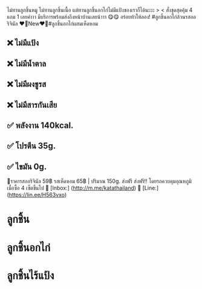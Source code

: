 ไม่ทานลูกชิ้นหมู ไม่ทานลูกชิ้นเนื้อ แต่ทานลูกชิ้นอกไก่ไม่มีแป้งของเราก็ได้นะะะ > <
สั่งชุดสุดคุ้ม 4 แถม 1 เลยค่าาา มีบริการพร้อมส่งถึงหน้าบ้านเลยน้าาา 😋😋
อร่อยท้าให้ลอง! #ลูกชิ้นอกไก่ล้วนรสออริจินัล ❤️‍🔥New❤️‍🔥#ลูกชิ้นอกไก่ผสมเห็ดหอม


## ❌ ไม่มีแป้ง
## ❌ ไม่มีน้ำตาล
## ❌ ไม่มีผงชูรส
## ❌ ไม่มีสารกันเสีย
## ✅ พลังงาน 140kcal.
## ✅ โปรตีน 35g.
## ✅ ไขมัน 0g.


🛒ราคารสออริจินัล 59฿ รสเห็ดหอม 65฿ | ปริมาณ 150g.
ส่งฟรี ส่งฟรี‼️ โดยรถควบคุมอุณหภูมิ เมื่อซื้อ 4 เซ็ตขึ้นไป
📨 [Inbox:] (http://m.me/katathailand)
💚 [Line:] (https://lin.ee/H563vxo)
# ลูกชิ้น

# ลูกชิ้นอกไก่

# ลูกชิ้นไร้แป้ง
